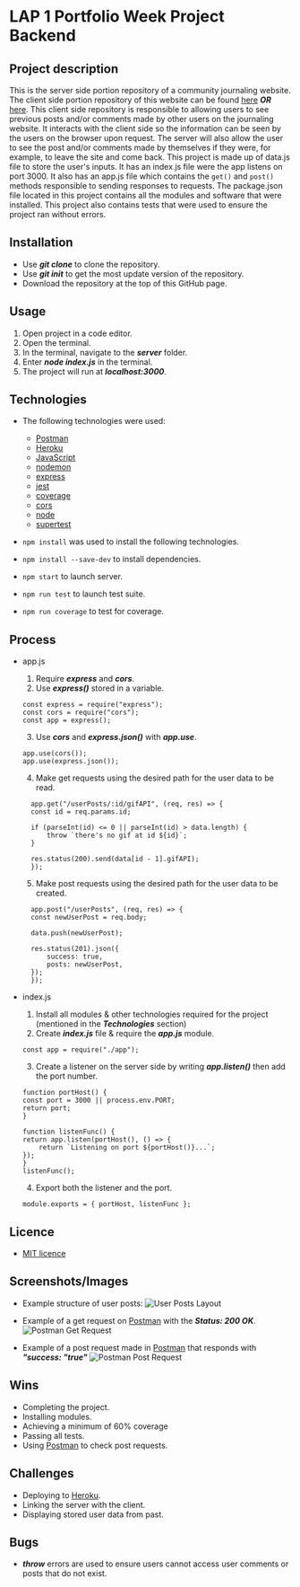 # LAP 1 Portfolio Week Project Backend

## Project description

This is the server side portion repository of a community journaling website. The client side portion repository of this website can be found [here](https://github.com/nasim1903/Journal-frontend) **_OR_** [here](https://github.com/nasim1903/Journal-Front-new). This client side repository is responsible to allowing users to see previous posts and/or comments made by other users on the journaling website. It interacts with the client side so the information can be seen by the users on the browser upon request. The server will also allow the user to see the post and/or comments made by themselves if they were, for example, to leave the site and come back. This project is made up of data.js file to store the user's inputs. It has an index.js file were the app listens on port 3000. It also has an app.js file which contains the `get()` and `post()` methods responsible to sending responses to requests. The package.json file located in this project contains all the modules and software that were installed. This project also contains tests that were used to ensure the project ran without errors.

## Installation

- Use **_git clone_** to clone the repository.
- Use **_git init_** to get the most update version of the repository.
- Download the repository at the top of this GitHub page.

## Usage

1. Open project in a code editor.
2. Open the terminal.
3. In the terminal, navigate to the **_server_** folder.
4. Enter **_node index.js_** in the terminal.
5. The project will run at **_localhost:3000_**.

## Technologies

- The following technologies were used:

  - [Postman](https://www.postman.com/)
  - [Heroku](https://www.heroku.com/)
  - [JavaScript](https://developer.mozilla.org/en-US/docs/Web/JavaScript)
  - [nodemon](https://www.npmjs.com/package/nodemon)
  - [express](https://www.npmjs.com/package/express)
  - [jest](https://jestjs.io/docs/getting-started)
  - [coverage](https://www.npmjs.com/package/coverage)
  - [cors](https://www.npmjs.com/package/cors)
  - [node](https://nodejs.org/en/)
  - [supertest](https://www.npmjs.com/package/supertest)

- `npm install` was used to install the following technologies.
- `npm install --save-dev` to install dependencies.
- `npm start` to launch server.
- `npm run test` to launch test suite.
- `npm run coverage` to test for coverage.

## Process

- app.js

  1. Require **_express_** and **_cors_**.
  2. Use **_express()_** stored in a variable.

  ```
  const express = require("express");
  const cors = require("cors");
  const app = express();
  ```

  3. Use **_cors_** and **_express.json()_** with **_app.use_**.

  ```
  app.use(cors());
  app.use(express.json());
  ```

  4. Make get requests using the desired path for the user data to be read.

  ```
    app.get("/userPosts/:id/gifAPI", (req, res) => {
    const id = req.params.id;

    if (parseInt(id) <= 0 || parseInt(id) > data.length) {
        throw `there's no gif at id ${id}`;
    }

    res.status(200).send(data[id - 1].gifAPI);
    });
  ```

  5. Make post requests using the desired path for the user data to be created.

  ```
    app.post("/userPosts", (req, res) => {
    const newUserPost = req.body;

    data.push(newUserPost);

    res.status(201).json({
        success: true,
        posts: newUserPost,
    });
    });
  ```

- index.js

  1. Install all modules & other technologies required for the project (mentioned in the **_Technologies_** section)
  2. Create **_index.js_** file & require the **_app.js_** module.

  ```
  const app = require("./app");
  ```

  3. Create a listener on the server side by writing **_app.listen()_** then add the port number.

  ```
  function portHost() {
  const port = 3000 || process.env.PORT;
  return port;
  }

  function listenFunc() {
  return app.listen(portHost(), () => {
      return `Listening on port ${portHost()}...`;
  });
  }
  listenFunc();

  ```

  4. Export both the listener and the port.

  ```
  module.exports = { portHost, listenFunc };

  ```

## Licence

- [MIT licence](https://opensource.org/licenses/mit-license.php)

## Screenshots/Images

- Example structure of user posts:
  ![User Posts Layout](readme_imgs/user_posts_arr.png)

- Example of a get request on [Postman](https://www.postman.com/) with the **_Status: 200 OK_**.
  ![Postman Get Request](readme_imgs/postman_get.png)

- Example of a post request made in [Postman](https://www.postman.com/) that responds with **_"success: "true"_**
  ![Postman Post Request](readme_imgs/postman_post.png)

## Wins

- Completing the project.
- Installing modules.
- Achieving a minimum of 60% coverage
- Passing all tests.
- Using [Postman](https://www.postman.com/) to check post requests.

## Challenges

- Deploying to [Heroku](https://www.heroku.com/).
- Linking the server with the client.
- Displaying stored user data from past.

## Bugs

- **_throw_** errors are used to ensure users cannot access user comments or posts that do not exist.
